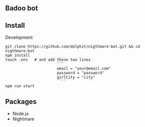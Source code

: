 ## Badoo bot

## Install

Development
```
git clone https://github.com/delphit/nigthmare-bot.git && cd nigthmare-bot
npm install
touch .env   # and add these two lines 
                       ```
                       email = "your@email.com"
                       password = "password"
                       girlCity = "city"
                        ```
npm run start
```

## Packages
* Node.js
* Nightmare
